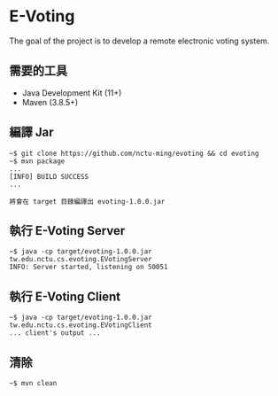 # E-Voting

The goal of the project is to develop a remote electronic voting system.

## 需要的工具

- Java Development Kit (11+)
- Maven (3.8.5+)

## 編譯 Jar

```
~$ git clone https://github.com/nctu-ming/evoting && cd evoting
~$ mvn package
...
[INFO] BUILD SUCCESS
...
```

`將會在 target 目錄編譯出 evoting-1.0.0.jar`

## 執行 E-Voting Server

```
~$ java -cp target/evoting-1.0.0.jar tw.edu.nctu.cs.evoting.EVotingServer
INFO: Server started, listening on 50051
```

## 執行 E-Voting Client

```
~$ java -cp target/evoting-1.0.0.jar tw.edu.nctu.cs.evoting.EVotingClient
... client's output ...
```

## 清除

```
~$ mvn clean
```